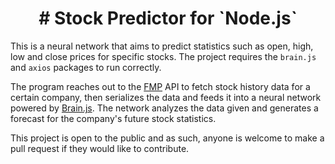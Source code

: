 <h1 align="center"># Stock Predictor for `Node.js`</h1>

This is a neural network that aims to predict statistics such as open, high, low and close prices for specific stocks.
The project requires the `brain.js` and `axios` packages to run correctly.
  
The program reaches out to the [FMP](https://financialmodelingprep.com) API to fetch stock history data for a certain company, then serializes the data and feeds it into a neural network powered by [Brain.js](https://brain.js.org). The network analyzes the data given and generates a forecast for the company's future stock statistics.  
  
This project is open to the public and as such, anyone is welcome to make a pull request if they would like to contribute.
